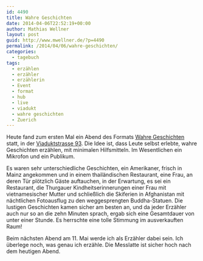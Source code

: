 ```yaml
---
id: 4490
title: Wahre Geschichten
date: 2014-04-06T22:52:19+00:00
author: Mathias Wellner
layout: post
guid: http://www.mwellner.de/?p=4490
permalink: /2014/04/06/wahre-geschichten/
categories:
  - tagebuch
tags:
  - erzählen
  - erzähler
  - erzählerin
  - Event
  - format
  - hub
  - live
  - viadukt
  - wahre geschichten
  - Zuerich
---
```

Heute fand zum ersten Mal ein Abend des Formats [Wahre Geschichten](http://www.wahre-geschichten.com/) statt, in der [Viaduktstrasse 93](http://www.wahre-geschichten.com/zurich/ort). Die Idee ist, dass Leute selbst erlebte, wahre Geschichten erzählen, mit minimalen Hilfsmitteln. Im Wesentlichen ein Mikrofon und ein Publikum. 

Es waren sehr unterschiedliche Geschichten, ein Amerikaner, frisch in Mainz angekommen und in einem thailändischen Restaurant, eine Frau, an deren Tür plötzlich Gäste auftauchen, in der Erwartung, es sei ein Restaurant, die Thurgauer Kindheitserinnerungen einer Frau mit vietnamesischer Mutter und schließlich die Skiferien in Afghanistan mit nächtlichen Fotoausflug zu den weggesprengten Buddha-Statuen. Die lustigen Geschichten kamen sicher am besten an, und da jeder Erzähler auch nur so an die zehn Minuten sprach, ergab sich eine Gesamtdauer von unter einer Stunde. Es herrschte eine tolle Stimmung im ausverkauften Raum! 

Beim nächsten Abend am 11. Mai werde ich als Erzähler dabei sein. Ich überlege noch, was genau ich erzähle. Die Messlatte ist sicher hoch nach dem heutigen Abend.